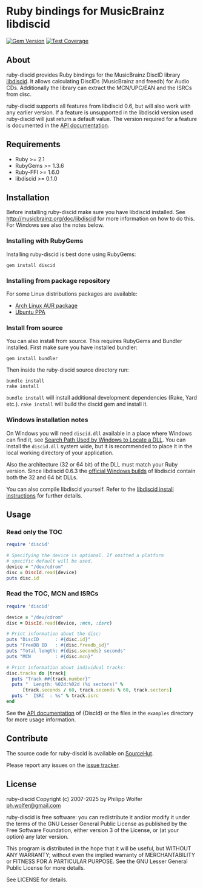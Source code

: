 # Ruby bindings for MusicBrainz libdiscid
[![Gem Version](https://badge.fury.io/rb/discid.svg)](http://badge.fury.io/rb/discid)
[![Test Coverage](https://phw.srht.site/ruby-discid/coverage/coverage_badge_total.svg)](https://phw.srht.site/ruby-discid/coverage/)

## About
ruby-discid provides Ruby bindings for the MusicBrainz DiscID library [libdiscid](http://musicbrainz.org/doc/libdiscid).
It allows calculating DiscIDs (MusicBrainz and freedb) for Audio CDs. Additionally
the library can extract the MCN/UPC/EAN and the ISRCs from disc.

ruby-discid supports all features from libdiscid 0.6, but will also work with
any earlier version. If a feature is unsupported in the libdiscid version used
ruby-discid will just return a default value. The version required for a feature
is documented in the [API documentation](https://www.rubydoc.info/gems/discid/).

## Requirements
* Ruby >= 2.1
* RubyGems >= 1.3.6
* Ruby-FFI >= 1.6.0
* libdiscid >= 0.1.0

## Installation
Before installing ruby-discid make sure you have libdiscid installed. See
http://musicbrainz.org/doc/libdiscid for more information on how to do this.
For Windows see also the notes below.

### Installing with RubyGems
Installing ruby-discid is best done using RubyGems:

    gem install discid

### Installing from package repository
For some Linux distributions packages are available:

* [Arch Linux AUR package](https://aur.archlinux.org/packages/ruby-discid/)
* [Ubuntu PPA](https://launchpad.net/~musicbrainz-developers/+archive/ubuntu/stable)

### Install from source
You can also install from source. This requires RubyGems and Bundler installed.
First make sure you have installed bundler:

    gem install bundler

Then inside the ruby-discid source directory run:

    bundle install
    rake install

`bundle install` will install additional development dependencies (Rake,
Yard etc.). `rake install` will build the discid gem and install it.

### Windows installation notes
On Windows you will need `discid.dll` available in a place where Windows can
find it, see [Search Path Used by Windows to Locate a DLL](https://msdn.microsoft.com/en-us/library/7d83bc18.aspx).
You can install the `discid.dll` system wide, but it is recommended to place
it in the local working directory of your application.

Also the architecture (32 or 64 bit) of the DLL must match your Ruby version.
Since libdiscid 0.6.3 the [official Windows builds](https://musicbrainz.org/doc/libdiscid)
of libdiscid contain both the 32 and 64 bit DLLs.

You can also compile libdiscid yourself. Refer to the
[libdiscid install instructions](https://github.com/metabrainz/libdiscid/blob/master/INSTALL)
for further details.

## Usage

### Read only the TOC

```ruby
require 'discid'

# Specifying the device is optional. If omitted a platform
# specific default will be used.
device = "/dev/cdrom"
disc = DiscId.read(device)
puts disc.id
```

### Read the TOC, MCN and ISRCs

```ruby
require 'discid'

device = "/dev/cdrom"
disc = DiscId.read(device, :mcn, :isrc)

# Print information about the disc:
puts "DiscID      : #{disc.id}"
puts "FreeDB ID   : #{disc.freedb_id}"
puts "Total length: #{disc.seconds} seconds"
puts "MCN         : #{disc.mcn}"

# Print information about individual tracks:
disc.tracks do |track|
  puts "Track ##{track.number}"
  puts "  Length: %02d:%02d (%i sectors)" %
      [track.seconds / 60, track.seconds % 60, track.sectors]
  puts "  ISRC  : %s" % track.isrc
end
```

See the [API documentation](https://www.rubydoc.info/gems/discid/)
of {DiscId} or the files in the `examples` directory for more usage information.

## Contribute
The source code for ruby-discid is available on
[SourceHut](https://git.sr.ht/~phw/ruby-discid).

Please report any issues on the
[issue tracker](https://todo.sr.ht/~phw/discid-bindings).

## License
ruby-discid Copyright (c) 2007-2025 by Philipp Wolfer <ph.wolfer@gmail.com>

ruby-discid is free software: you can redistribute it and/or modify
it under the terms of the GNU Lesser General Public License as published by
the Free Software Foundation, either version 3 of the License, or
(at your option) any later version.

This program is distributed in the hope that it will be useful,
but WITHOUT ANY WARRANTY; without even the implied warranty of
MERCHANTABILITY or FITNESS FOR A PARTICULAR PURPOSE.  See the
GNU Lesser General Public License for more details.

See LICENSE for details.
